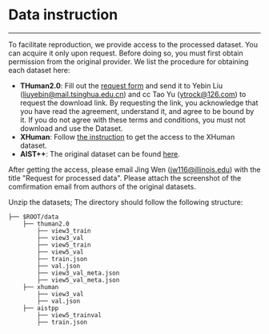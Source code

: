 # Data instruction

-----

To facilitate reproduction, we provide access to the processed dataset. You can acquire it only upon request. Before doing so, you must first obtain permission from the original provider. We list the procedure for obtaining each dataset here:

* __THuman2.0__: Fill out the [request form](https://github.com/ytrock/THuman2.0-Dataset/blob/main/THUman2.1_Agreement.pdf) and send it to Yebin Liu (liuyebin@mail.tsinghua.edu.cn) and cc Tao Yu (ytrock@126.com) to request the download link.  By requesting the link, you acknowledge that you have read the agreement, understand it, and agree to be bound by it. If you do not agree with these terms and conditions, you must not download and use the Dataset.
* __XHuman__: Follow [the instruction](https://xhumans.ait.ethz.ch/) to get the access to the XHuman dataset.
* __AIST++__: The original dataset can be found [here](https://google.github.io/aistplusplus_dataset/download.html).

After getting the access, please email Jing Wen (jw116@illinois.edu) with the title "Request for processed data". Please attach the screenshot of the comfirmation email from authors of the original datasets.

Unzip the datasets; The directory should follow the following structure:
```
├── $ROOT/data
    ├── thuman2.0
        ├── view3_train
        ├── view3_val
        ├── view5_train
        ├── view5_val
        ├── train.json
        ├── val.json
        ├── view3_val_meta.json
        ├── view5_val_meta.json
    ├── xhuman
        ├── view3_val
        ├── val.json
    ├── aistpp
        ├── view5_trainval
        ├── train.json
```
